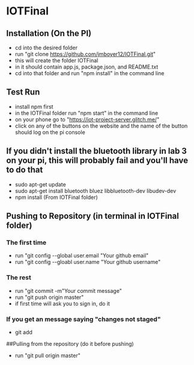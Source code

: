 # IOTFinal
## Installation (On the PI)
* cd into the desired folder
* run "git clone https://github.com/jmboyer12/IOTFinal.git"
* this will create the folder IOTFinal
* in it should contain app.js, package.json, and README.txt
* cd into that folder and run "npm install" in the command line

## Test Run
* install npm first
* in the IOTFinal folder run "npm start" in the command line
* on your phone go to "https://iot-project-server.glitch.me/"
* click on any of the buttons on the website and the name of the button should log on the pi console

## If you didn't install the bluetooth library in lab 3 on your pi, this will probably fail and you'll have to do that
* sudo apt-get update
* sudo apt-get install bluetooth bluez libbluetooth-dev libudev-dev
* npm install (From IOTFinal folder)

## Pushing to Repository (in terminal in IOTFinal folder)
### The first time 
* run "git config --global user.email "Your github email"
* run "git config --gloabl user.name "Your github username"
### The rest
* run "git commit -m"Your commit message"
* run "git push origin master"
* if first time will ask you to sign in, do it
### If you get an message saying "changes not staged"
* git add <filesNotStaged>

##Pulling from the repository (do it before pushing)
* run "git pull origin master"

